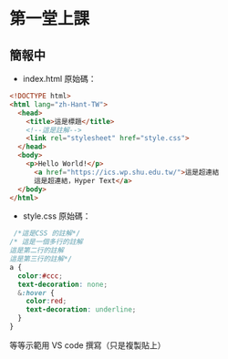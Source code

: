 # 第一堂上課

## 簡報中 
- index.html 原始碼：
```HTML
<!DOCTYPE html>
<html lang="zh-Hant-TW">
  <head>
    <title>這是標題</title>
    <!--這是註解-->
    <link rel="stylesheet" href="style.css">
  </head>
  <body>
    <p>Hello World!</p>
      <a href="https://ics.wp.shu.edu.tw/">這是超連結
      這是超連結，Hyper Text</a>
  </body>
</html>
```

- style.css 原始碼：
```CSS
 /*這是CSS 的註解*/
/* 這是一個多行的註解
這是第二行的註解
這是第三行的註解*/
a {
  color:#ccc;
  text-decoration: none;
  &:hover {
    color:red;
    text-decoration: underline;
  }  
}
```

等等示範用 VS code 撰寫（只是複製貼上）
